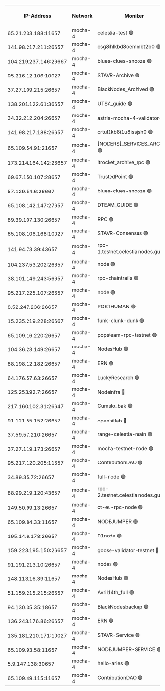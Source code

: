 


<table><tr><th>IP-Address</th><th>Network</th><th>Moniker</th><th>Latest Block Height</th><th>Earliest Block Height</th><th>Catching Up</th><th>Tx Index</th><th>Voting Power</th><th>Version</th><th>Scan Time</th></tr><tr><td>65.21.233.188:11657</td><td>mocha-4</td><td>celestia-test 🟢</td><td>3107809</td><td>0</td><td>False</td><td>on</td><td>0</td><td>3.0.0-mocha</td><td>2024-11-10T07:13:22.409770376UTC</td></tr><tr><td>141.98.217.211:26657</td><td>mocha-4</td><td>csg8ihlkbd8oemmbt2b0 🟢</td><td>3107796</td><td>1</td><td>False</td><td>on</td><td>0</td><td>2.3.1</td><td>2024-11-10T07:10:51.452741572UTC</td></tr><tr><td>104.219.237.146:26667</td><td>mocha-4</td><td>blues-clues-snooze 🟢</td><td>3107796</td><td>1</td><td>False</td><td>off</td><td>0</td><td>2.2.0</td><td>2024-11-10T07:10:52.269659347UTC</td></tr><tr><td>95.216.12.106:10027</td><td>mocha-4</td><td>STAVR-Archive 🟢</td><td>3107796</td><td>1</td><td>False</td><td>on</td><td>0</td><td>3.0.0-mocha</td><td>2024-11-10T07:10:54.858298110UTC</td></tr><tr><td>37.27.109.215:26657</td><td>mocha-4</td><td>BlackNodes_Archived 🟢</td><td>3107797</td><td>1</td><td>False</td><td>off</td><td>0</td><td>3.0.0-mocha</td><td>2024-11-10T07:10:59.475372997UTC</td></tr><tr><td>138.201.122.61:36657</td><td>mocha-4</td><td>UTSA_guide 🟢</td><td>3107797</td><td>1</td><td>False</td><td>on</td><td>0</td><td>3.0.0-mocha</td><td>2024-11-10T07:11:01.965352639UTC</td></tr><tr><td>34.32.212.204:26657</td><td>mocha-4</td><td>astria-mocha-4-validator-1 🔴</td><td>3107797</td><td>1</td><td>False</td><td>on</td><td>10509044</td><td>3.0.0-mocha</td><td>2024-11-10T07:11:02.317483851UTC</td></tr><tr><td>141.98.217.188:26657</td><td>mocha-4</td><td>crtul1kb8i1u8issjsh0 🟢</td><td>3107798</td><td>1</td><td>False</td><td>on</td><td>0</td><td>2.3.1</td><td>2024-11-10T07:11:17.595950619UTC</td></tr><tr><td>65.109.54.91:21657</td><td>mocha-4</td><td>[NODERS]_SERVICES_ARCHIVE 🟢</td><td>3107800</td><td>1</td><td>False</td><td>on</td><td>0</td><td>2.3.1</td><td>2024-11-10T07:11:36.653259368UTC</td></tr><tr><td>173.214.164.142:26657</td><td>mocha-4</td><td>itrocket_archive_rpc 🟢</td><td>3107801</td><td>1</td><td>False</td><td>on</td><td>0</td><td>3.0.0-mocha</td><td>2024-11-10T07:11:50.751329774UTC</td></tr><tr><td>69.67.150.107:28657</td><td>mocha-4</td><td>TrustedPoint 🟢</td><td>3107803</td><td>1</td><td>False</td><td>on</td><td>0</td><td>3.0.0-mocha</td><td>2024-11-10T07:12:08.313403075UTC</td></tr><tr><td>57.129.54.6:26667</td><td>mocha-4</td><td>blues-clues-snooze 🟢</td><td>3107803</td><td>1</td><td>False</td><td>off</td><td>0</td><td>2.2.0</td><td>2024-11-10T07:12:13.237143581UTC</td></tr><tr><td>65.108.142.147:27657</td><td>mocha-4</td><td>DTEAM_GUIDE 🟢</td><td>3107806</td><td>1</td><td>False</td><td>on</td><td>0</td><td>3.0.0-mocha</td><td>2024-11-10T07:12:46.271371937UTC</td></tr><tr><td>89.39.107.130:26657</td><td>mocha-4</td><td>RPC 🟢</td><td>3107806</td><td>1</td><td>False</td><td>on</td><td>0</td><td>3.0.0-mocha</td><td>2024-11-10T07:12:46.606235939UTC</td></tr><tr><td>65.108.106.168:10027</td><td>mocha-4</td><td>STAVR-Consensus 🟢</td><td>3107808</td><td>1</td><td>False</td><td>on</td><td>0</td><td>3.0.0-mocha</td><td>2024-11-10T07:13:12.886769974UTC</td></tr><tr><td>141.94.73.39:43657</td><td>mocha-4</td><td>rpc-1.testnet.celestia.nodes.guru 🟢</td><td>3107809</td><td>1</td><td>False</td><td>on</td><td>0</td><td>3.0.0-mocha</td><td>2024-11-10T07:13:24.890213212UTC</td></tr><tr><td>104.237.53.202:26657</td><td>mocha-4</td><td>node 🟢</td><td>3107809</td><td>1</td><td>False</td><td>on</td><td>0</td><td>3.0.0-mocha</td><td>2024-11-10T07:13:26.389471544UTC</td></tr><tr><td>38.101.149.243:56657</td><td>mocha-4</td><td>rpc-chaintrails 🟢</td><td>3107809</td><td>1</td><td>False</td><td>on</td><td>0</td><td>3.0.0-mocha</td><td>2024-11-10T07:13:29.649528213UTC</td></tr><tr><td>95.217.225.107:26657</td><td>mocha-4</td><td>node 🟢</td><td>3107810</td><td>1</td><td>False</td><td>on</td><td>0</td><td>3.0.0-mocha</td><td>2024-11-10T07:13:30.486727119UTC</td></tr><tr><td>8.52.247.236:26657</td><td>mocha-4</td><td>POSTHUMAN 🟢</td><td>3107810</td><td>1</td><td>False</td><td>on</td><td>0</td><td>2.3.1</td><td>2024-11-10T07:13:35.586386208UTC</td></tr><tr><td>15.235.219.228:26667</td><td>mocha-4</td><td>funk-clunk-dunk 🟢</td><td>3107811</td><td>1</td><td>False</td><td>off</td><td>0</td><td>2.2.0</td><td>2024-11-10T07:13:47.679196422UTC</td></tr><tr><td>65.109.16.220:26657</td><td>mocha-4</td><td>popsteam-rpc-testnet 🟢</td><td>3107812</td><td>1</td><td>False</td><td>on</td><td>0</td><td>3.0.0-mocha</td><td>2024-11-10T07:13:54.823201254UTC</td></tr><tr><td>104.36.23.149:26657</td><td>mocha-4</td><td>NodesHub 🟢</td><td>3107812</td><td>1</td><td>False</td><td>on</td><td>0</td><td>3.0.0-mocha</td><td>2024-11-10T07:14:01.138477638UTC</td></tr><tr><td>88.198.12.182:26657</td><td>mocha-4</td><td>ERN 🟢</td><td>3107813</td><td>1</td><td>False</td><td>on</td><td>0</td><td>3.0.0-mocha</td><td>2024-11-10T07:14:11.797261169UTC</td></tr><tr><td>64.176.57.63:26657</td><td>mocha-4</td><td>LuckyResearch 🟢</td><td>3107799</td><td>1582001</td><td>False</td><td>off</td><td>0</td><td>3.0.0-mocha</td><td>2024-11-10T07:11:25.906436132UTC</td></tr><tr><td>125.253.92.7:26657</td><td>mocha-4</td><td>Nodeinfra 🔴</td><td>3107799</td><td>2070001</td><td>False</td><td>on</td><td>500001</td><td>3.0.0-mocha</td><td>2024-11-10T07:11:22.639859110UTC</td></tr><tr><td>217.160.102.31:26647</td><td>mocha-4</td><td>Cumulo_bak 🟢</td><td>3107808</td><td>2300001</td><td>False</td><td>on</td><td>0</td><td>3.0.0-mocha</td><td>2024-11-10T07:13:07.970367459UTC</td></tr><tr><td>91.121.55.152:26657</td><td>mocha-4</td><td>openbitlab 🔴</td><td>3107798</td><td>2533260</td><td>False</td><td>off</td><td>501058</td><td>3.0.0-mocha</td><td>2024-11-10T07:11:13.022973882UTC</td></tr><tr><td>37.59.57.210:26657</td><td>mocha-4</td><td>range-celestia-main 🟢</td><td>3107813</td><td>2589477</td><td>False</td><td>off</td><td>0</td><td>2.1.2</td><td>2024-11-10T07:14:16.262339004UTC</td></tr><tr><td>37.27.119.173:26657</td><td>mocha-4</td><td>mocha-testnet-node 🟢</td><td>3107808</td><td>2631379</td><td>False</td><td>on</td><td>0</td><td>3.0.0-mocha</td><td>2024-11-10T07:13:12.465254441UTC</td></tr><tr><td>95.217.120.205:11657</td><td>mocha-4</td><td>ContributionDAO 🟢</td><td>3107809</td><td>2723055</td><td>False</td><td>on</td><td>0</td><td>2.3.1</td><td>2024-11-10T07:13:28.828488277UTC</td></tr><tr><td>34.89.35.72:26657</td><td>mocha-4</td><td>full-node 🟢</td><td>3107810</td><td>2766149</td><td>False</td><td>on</td><td>0</td><td>2.1.2</td><td>2024-11-10T07:13:38.321103735UTC</td></tr><tr><td>88.99.219.120:43657</td><td>mocha-4</td><td>rpc-2.testnet.celestia.nodes.guru 🟢</td><td>3107808</td><td>2866275</td><td>False</td><td>on</td><td>0</td><td>3.0.0-mocha</td><td>2024-11-10T07:13:07.492652283UTC</td></tr><tr><td>149.50.99.13:26657</td><td>mocha-4</td><td>ct-eu-rpc-node 🟢</td><td>3107810</td><td>2906501</td><td>False</td><td>on</td><td>0</td><td>3.0.0-mocha</td><td>2024-11-10T07:13:35.936905791UTC</td></tr><tr><td>65.109.84.33:11657</td><td>mocha-4</td><td>NODEJUMPER 🟢</td><td>3107809</td><td>2921400</td><td>False</td><td>off</td><td>0</td><td>2.2.0-arabica</td><td>2024-11-10T07:13:30.047463939UTC</td></tr><tr><td>195.14.6.178:26657</td><td>mocha-4</td><td>01node 🟢</td><td>3107805</td><td>2943001</td><td>False</td><td>on</td><td>0</td><td>3.0.0-mocha</td><td>2024-11-10T07:12:37.250237308UTC</td></tr><tr><td>159.223.195.150:26657</td><td>mocha-4</td><td>goose-validator-testnet 🔴</td><td>3107812</td><td>2944088</td><td>False</td><td>on</td><td>4014</td><td>2.2.0-arabica</td><td>2024-11-10T07:13:58.127569501UTC</td></tr><tr><td>91.191.213.10:26657</td><td>mocha-4</td><td>nodex 🟢</td><td>3107801</td><td>2954501</td><td>False</td><td>on</td><td>0</td><td>3.0.0-mocha</td><td>2024-11-10T07:11:45.826569112UTC</td></tr><tr><td>148.113.16.39:11657</td><td>mocha-4</td><td>NodesHub 🟢</td><td>3107803</td><td>2986869</td><td>False</td><td>on</td><td>0</td><td>3.0.0-mocha</td><td>2024-11-10T07:12:16.224895641UTC</td></tr><tr><td>51.159.215.215:26657</td><td>mocha-4</td><td>Avril14th_full 🟢</td><td>3107805</td><td>3022001</td><td>False</td><td>on</td><td>0</td><td>3.0.0-mocha</td><td>2024-11-10T07:12:39.734690794UTC</td></tr><tr><td>94.130.35.35:18657</td><td>mocha-4</td><td>BlackNodesbackup 🟢</td><td>3107814</td><td>3099501</td><td>False</td><td>on</td><td>0</td><td>3.0.0-mocha</td><td>2024-11-10T07:14:23.428306781UTC</td></tr><tr><td>136.243.176.86:26657</td><td>mocha-4</td><td>ERN 🟢</td><td>3107809</td><td>3101501</td><td>False</td><td>off</td><td>0</td><td>3.0.0-mocha</td><td>2024-11-10T07:13:25.340846614UTC</td></tr><tr><td>135.181.210.171:10027</td><td>mocha-4</td><td>STAVR-Service 🟢</td><td>3107809</td><td>3106001</td><td>False</td><td>on</td><td>0</td><td>3.0.0-mocha</td><td>2024-11-10T07:13:21.901154088UTC</td></tr><tr><td>65.109.93.58:11657</td><td>mocha-4</td><td>NODEJUMPER-SERVICE 🟢</td><td>3107814</td><td>3106400</td><td>False</td><td>off</td><td>0</td><td>2.2.0-arabica</td><td>2024-11-10T07:14:23.109816050UTC</td></tr><tr><td>5.9.147.138:30657</td><td>mocha-4</td><td>hello-aries 🟢</td><td>3107802</td><td>3106501</td><td>False</td><td>off</td><td>0</td><td>3.0.0-mocha</td><td>2024-11-10T07:11:59.293421931UTC</td></tr><tr><td>65.109.49.115:11657</td><td>mocha-4</td><td>ContributionDAO 🟢</td><td>3107803</td><td>3106827</td><td>False</td><td>off</td><td>0</td><td>2.3.1</td><td>2024-11-10T07:12:08.710598512UTC</td></tr></table>